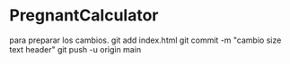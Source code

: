 # PregnantCalculator

para preparar los cambios.
git add index.html
git commit -m "cambio size text header"
git push -u origin main